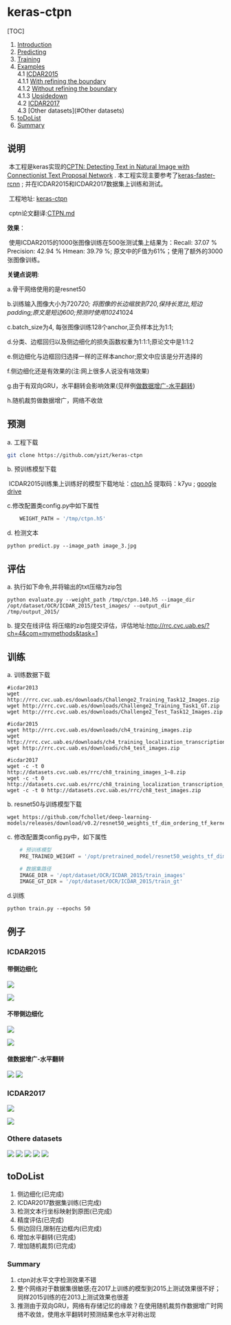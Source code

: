 # keras-ctpn

[TOC]

1. [Introduction](#Introduction) 
2. [Predicting](#Predicting)
3. [Training](#Training)
4. [Examples](#Examples)<br>
   4.1 [ICDAR2015](#ICDAR2015)<br>
   4.1.1 [With refining the boundary](#带侧边细化)<br>
   4.1.2 [Without refining the boundary](#不带侧边细化)<br>
   4.1.3 [Upsidedown](#做数据增广-水平翻转)<br>
   4.2 [ICDAR2017](#ICDAR2017)<br>
   4.3 [Other datasets](#Other datasets)
5. [toDoList](#toDoList)
6. [Summary](#Summary)

## 说明

​         本工程是keras实现的[CPTN: Detecting Text in Natural Image with Connectionist Text Proposal Network](https://arxiv.org/abs/1609.03605) . 本工程实现主要参考了[keras-faster-rcnn](https://github.com/yizt/keras-faster-rcnn) ; 并在ICDAR2015和ICDAR2017数据集上训练和测试。

​         工程地址: [keras-ctpn](https://github.com/yizt/keras-ctpn)

​         cptn论文翻译:[CTPN.md](https://github.com/yizt/cv-papers/blob/master/CTPN.md)

**效果**：

​        使用ICDAR2015的1000张图像训练在500张测试集上结果为：Recall: 37.07 % Precision: 42.94 % Hmean: 39.79 %;
原文中的F值为61%；使用了额外的3000张图像训练。

**关键点说明**:

a.骨干网络使用的是resnet50

b.训练输入图像大小为720*720; 将图像的长边缩放到720,保持长宽比,短边padding;原文是短边600;预测时使用1024*1024

c.batch_size为4, 每张图像训练128个anchor,正负样本比为1:1;

d.分类、边框回归以及侧边细化的损失函数权重为1:1:1;原论文中是1:1:2

e.侧边细化与边框回归选择一样的正样本anchor;原文中应该是分开选择的

f.侧边细化还是有效果的(注:网上很多人说没有啥效果)

g.由于有双向GRU，水平翻转会影响效果(见样例[做数据增广-水平翻转](#做数据增广-水平翻转))

h.随机裁剪做数据增广，网络不收敛




## 预测

a. 工程下载

```bash
git clone https://github.com/yizt/keras-ctpn
```



b. 预训练模型下载

​    ICDAR2015训练集上训练好的模型下载地址：[ctpn.h5](https://pan.baidu.com/s/1XeQN0H1_FdTPBwH1GDlW_w) 提取码：k7yu ; [google drive](https://drive.google.com/file/d/1n1OeN99BP4NdFOXA1CaYom7O3S985Nd6/view?usp=sharing)

c.修改配置类config.py中如下属性

```python
	WEIGHT_PATH = '/tmp/ctpn.h5'
```

d. 检测文本

```shell
python predict.py --image_path image_3.jpg
```

## 评估

a. 执行如下命令,并将输出的txt压缩为zip包
```shell
python evaluate.py --weight_path /tmp/ctpn.140.h5 --image_dir /opt/dataset/OCR/ICDAR_2015/test_images/ --output_dir /tmp/output_2015/
```

b. 提交在线评估
   将压缩的zip包提交评估，评估地址:http://rrc.cvc.uab.es/?ch=4&com=mymethods&task=1

## 训练

a. 训练数据下载
```shell
#icdar2013
wget http://rrc.cvc.uab.es/downloads/Challenge2_Training_Task12_Images.zip
wget http://rrc.cvc.uab.es/downloads/Challenge2_Training_Task1_GT.zip
wget http://rrc.cvc.uab.es/downloads/Challenge2_Test_Task12_Images.zip
```

```shell
#icdar2015
wget http://rrc.cvc.uab.es/downloads/ch4_training_images.zip
wget http://rrc.cvc.uab.es/downloads/ch4_training_localization_transcription_gt.zip
wget http://rrc.cvc.uab.es/downloads/ch4_test_images.zip
```

```shell
#icdar2017
wget -c -t 0 http://datasets.cvc.uab.es/rrc/ch8_training_images_1~8.zip
wget -c -t 0 http://datasets.cvc.uab.es/rrc/ch8_training_localization_transcription_gt_v2.zip
wget -c -t 0 http://datasets.cvc.uab.es/rrc/ch8_test_images.zip
```



b. resnet50与训练模型下载

```shell
wget https://github.com/fchollet/deep-learning-models/releases/download/v0.2/resnet50_weights_tf_dim_ordering_tf_kernels_notop.h5
```



c. 修改配置类config.py中，如下属性

```python
	# 预训练模型
    PRE_TRAINED_WEIGHT = '/opt/pretrained_model/resnet50_weights_tf_dim_ordering_tf_kernels_notop.h5'

    # 数据集路径
    IMAGE_DIR = '/opt/dataset/OCR/ICDAR_2015/train_images'
    IMAGE_GT_DIR = '/opt/dataset/OCR/ICDAR_2015/train_gt'
```

d.训练

```shell
python train.py --epochs 50
```





## 例子

### ICDAR2015

#### 带侧边细化

![](image_examples/icdar2015/img_8.1.jpg)

![](image_examples/icdar2015/img_200.1.jpg)

#### 不带侧边细化
![](image_examples/icdar2015/img_8.0.jpg)

![](image_examples/icdar2015/img_200.0.jpg)

#### 做数据增广-水平翻转
![](image_examples/flip1.png)
![](image_examples/flip2.png)

### ICDAR2017


![](image_examples/icdar2017/ts_img_01000.1.jpg)

![](image_examples/icdar2017/ts_img_01001.1.jpg)

### Othere datasets
![](image_examples/bkgd_1_0_generated_0.1.jpg)
![](image_examples/a2.png)
![](image_examples/a1.png)
![](image_examples/a3.png)
![](image_examples/a0.png)

## toDoList

1. 侧边细化(已完成)
2. ICDAR2017数据集训练(已完成)
3. 检测文本行坐标映射到原图(已完成)
4. 精度评估(已完成)
5. 侧边回归,限制在边框内(已完成)
6. 增加水平翻转(已完成)
7. 增加随机裁剪(已完成)



### Summary

1. ctpn对水平文字检测效果不错
2. 整个网络对于数据集很敏感;在2017上训练的模型到2015上测试效果很不好；同样2015训练的在2013上测试效果也很差
3. 推测由于双向GRU，网络有存储记忆的缘故？在使用随机裁剪作数据增广时网络不收敛，使用水平翻转时预测结果也水平对称出现
